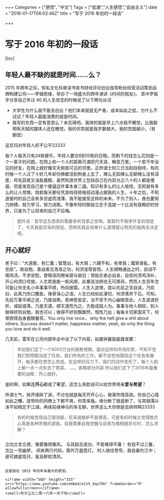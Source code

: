 +++
Categories = ["感悟", "中文"]
Tags = ["低潮","人生感悟","自由主义"]
date = "2016-01-17T06:02:46Z"
title = "写于 2016 年初的一段话"

+++

写于 2016 年初的一段话
=======
[toc]

年轻人最不缺的就是时间……么？
------

2015 年跨年之际，知名文化科普读书卖书财经评论创业指导粉丝经营活动策划品牌构建公司——罗辑思维，举办了一场盛大的跨年演讲《时间的朋友》。
其中罗振宇分享自己年过 40 的人生信念的时候说了以下两句台词

* 大学生为什么就不能去创业？他们本来就是无产者，成本如此之低，为什么不试试？年轻人最能浪费的就是时间。
* 我写的东西一定有意思么？未见得吧。我拼的就是早上六点我不睡觉，比我聪明有天赋的媒体人还在睡觉。我的优势就是我岁数越大，我的觉就越少。（有删改）

这尼玛对年轻人好不公平23333

每个人每天只有24枚硬币，年轻人要交8到10枚的日租。而剩下的钱怎么花则是一个一辈子的问题。在网上和一个人的距离可谓咫尺天涯，瞬息万里。一个若干年没见的好友，在网上就好像天天俯首可见的邻里。正所谓士别三日当刮目相待，有的时候一个人过了十好几年却仿佛都活到狗身上去了，辣么无知辣么无聊辣么没有深度，鸡毛蒜皮又油盐酱醋，虽然知道世界上包括自己在内百分之八十的人都是傻逼，但是发现自己是个傻逼这件事本身二逼。知识有多么的让人愉悦，无知就有多么的让人惊悚。倘若每天都任凭游戏视频电视动漫占据我的人生，十年之后，不知道彼时的自己会有多空虚而浅薄。我不能接受这样的未来，不为了别人，我也要努力拼搏，努力学习，努力进取。不像年轻时那般立志于造就一个比没有我略好的世界，只是为了让将来的自己不后悔。

> 题外话：哲学这东西真的需要多听百家之言啊。我暂时不做李开复的信徒了，今天我是尼采的信徒，而明天我会信奉什么道理就让明天的我再去决定吧。


开心就好
------

老子曰：“大道廢，有仁義；智慧出，有大僞；六親不和，有孝慈；國家昏亂，有忠臣”。故自勉，善战者无浩浩之功，何须宠辱皆惊。人生顺畅通达之时，自诩不喝鸡汤，不求安慰。曾暗讽同僚亲朋与故旧：常励志者必自哀，自信何须鸡汤补，开心何须口号提。人生若是能一帆风顺，此番说法倒也无可厚非。然而人生百年怎可能让你无名小卒事事平顺，所向披靡。人生入逆境，尝以先前之言自讽，乃叹曰，此真乃伤口撒盐，锉骨诛心之语。人生已经如此凄切，何须落井下石。可知，先前万事平顺之说，乃是自欺。若神思安定，当不至于内心幽暗至此。人生波波折折，或起或落，乃是天道。顺天道而为之，方能成就人为。事事与他人相较，别人做得好则自勉，我也可以；做得不好则飘飘然，惰性乃出；每每关切家国天下，何曾顾得自身酱醋餐茶。You only live once， why the hell give a shit about others. Success doesn't matter, happiness mather, yeah, do only the thing you love and do it well.

几天前，雷军在公司内部年会中谈了以下内容，如晨钟暮鼓振聋发聩：

>年初我们定了一个8000万台的销售预期，面对这样的市场形势，不知不觉我们把预期当成了任务。我们所有的工作，都不自觉地围绕这个任务来展开，每天都在想怎么完成。在这样的压力下，我们的动作变形了，每个人脸上都一点一点失去了笑容。
>。。。省略部分内容
>所以我们定下了2016年最重要的战略：开心就好。

是的啊，如果连**开心**都成了奢望，还怎么有脸说可以给世界带来**爱与希望**？

所谓士气，拆开揉碎了讲，不过也就是每天开开心心，做事热情高效。你自己心情如此之糟，连带你的同僚上下都不爽，何苦来哉。缘分断了就是断了，与其相濡以沫不如相忘于江湖。再续前缘神马的多无聊，世界这么大你倒是去转转啊23333

> 有的时候觉得自己很消极，尼采说嫉妒不是罪恶，可是有的时候又觉得胜负心真是各种苦难的源泉。自我尊重自我觉醒与自我为难相提并论时，怎么求解？
> ```text
立功立言立德，像雾像雨像风。
与其励志成功，不若难得平庸！
有钱不过三餐，怎比一帘幽梦。
闲来两行代码，窗外万盏霓灯。
时人驰往苍穹，我自垂钓江中；
彼可摘星揽月，叟且醉枕清风。
```

这是我在 2015 年的年末最大的感受。

<iframe width="560" height="315" src="https://www.youtube.com/embed/xCvV_4qu78U" frameborder="0" allowfullscreen></iframe>
<small>写于公元二零一六年一月下旬</small>
